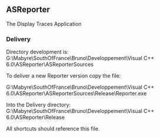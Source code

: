 ## ASReporter

The Display Traces Application

### Delivery 

Directory development is:
G:\Mabyre\SouthOfFrance\Bruno\Developpement\Visual C++ 6.0\ASReporter\ASReporterSources

To deliver a new Reporter version copy the file:

G:\Mabyre\SouthOfFrance\Bruno\Developpement\Visual C++ 6.0\ASReporter\ASReporterSources\Release\Reporter.exe

Into the Delivery directory:
G:\Mabyre\SouthOfFrance\Bruno\Developpement\Visual C++ 6.0\ASReporter\Release

All shortcuts should reference this file.
